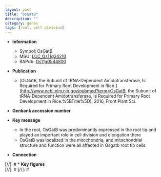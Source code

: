 ```yaml
---
layout: post
title: "OsGatB"
description: ""
category: genes
tags: [root, cell division]
---
```


* **Information**  
    + Symbol: OsGatB  
    + MSU: [LOC_Os11g34210](http://rice.plantbiology.msu.edu/cgi-bin/ORF_infopage.cgi?orf=LOC_Os11g34210)  
    + RAPdb: [Os11g0544800](http://rapdb.dna.affrc.go.jp/viewer/gbrowse_details/irgsp1?name=Os11g0544800)  

* **Publication**  
    + [OsGatB, the Subunit of tRNA-Dependent Amidotransferase, Is Required for Primary Root Development in Rice.](http://www.ncbi.nlm.nih.gov/pubmed?term=OsGatB, the Subunit of tRNA-Dependent Amidotransferase, Is Required for Primary Root Development in Rice.%5BTitle%5D), 2016, Front Plant Sci.

* **Genbank accession number**  

* **Key message**  
    + In the root, OsGatB was predominantly expressed in the root tip and played an important role in cell division and elongation there
    + OsGatB was localized in the mitochondria, and mitochondrial structure and function were all affected in Osgatb root tip cells

* **Connection**  

[//]: # * **Key figures**  
[//]: # 
[//]: # 
